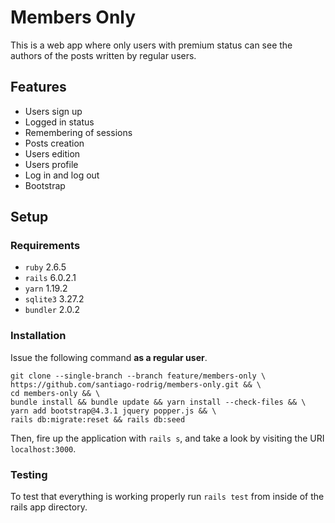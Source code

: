 # Members Only

This is a web app where only users with premium status can see the authors of
the posts written by regular users.

## Features

- Users sign up
- Logged in status
- Remembering of sessions
- Posts creation
- Users edition
- Users profile
- Log in and log out
- Bootstrap

## Setup

### Requirements

- `ruby` 2.6.5
- `rails` 6.0.2.1
- `yarn` 1.19.2
- `sqlite3` 3.27.2
- `bundler` 2.0.2

### Installation

Issue the following command **as a regular user**.

```shell
git clone --single-branch --branch feature/members-only \
https://github.com/santiago-rodrig/members-only.git && \
cd members-only && \
bundle install && bundle update && yarn install --check-files && \
yarn add bootstrap@4.3.1 jquery popper.js && \
rails db:migrate:reset && rails db:seed
```

Then, fire up the application with `rails s`, and take a look by visiting the
URI `localhost:3000`.

### Testing

To test that everything is working properly run `rails test` from inside of
the rails app directory.
